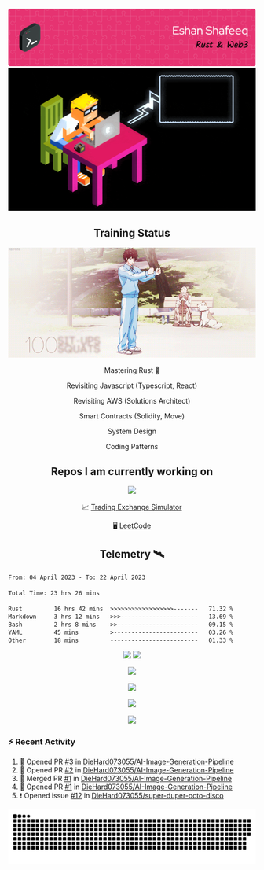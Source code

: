 ![Header](/assets/github-header-image.png)
![Work in Progress](/assets/WIP.gif "Work in Progress")


<h2 align="center">Training Status</h2>
<p align="center">
  <img alig src="/assets/saitama_training.gif" />
</p>


<p align="center">
Mastering Rust 🦀  
</p>
<p align="center">
Revisiting Javascript (Typescript, React)  
</p>
<p align="center">
Revisiting AWS (Solutions Architect)  
</p>
<p align="center">
Smart Contracts (Solidity, Move)  
</p>
<p align="center">
System Design  
</p>
<p align="center">
Coding Patterns  
</p>

<h2 align="center">Repos I am currently working on </h2>
<p align="center">
  <img alig src="/assets/Izuku_uses_Faux_100.gif" />
</p>

<p align="center">
 📈 <a href="https://github.com/DieHard073055/solid-carnival">Trading Exchange Simulator</a></li>
</p>
<p align="center">
 🖥  <a href="https://github.com/DieHard073055/super-duper-octo-disc">LeetCode</a></li>
</p>


<h2 align="center">Telemetry  🛰</h2>
<!--START_SECTION:waka-->

```text
From: 04 April 2023 - To: 22 April 2023

Total Time: 23 hrs 26 mins

Rust         16 hrs 42 mins  >>>>>>>>>>>>>>>>>>-------   71.32 %
Markdown     3 hrs 12 mins   >>>----------------------   13.69 %
Bash         2 hrs 8 mins    >>-----------------------   09.15 %
YAML         45 mins         >------------------------   03.26 %
Other        18 mins         -------------------------   01.33 %
```

<!--END_SECTION:waka-->

<p align="center">
  <img width="500" alig src="https://wakatime.com/share/@e5cdae17-ff21-447b-88c4-dbcea5d0baa2/4578abe6-1ecf-4208-bbce-9cfc08a143ad.svg" />
  <img width="500" alig src="https://wakatime.com/share/@e5cdae17-ff21-447b-88c4-dbcea5d0baa2/408d90d5-b838-4730-880e-a778bf51a460.svg" />
</p>

<p align="center">
  <img alig src="https://github-profile-trophy.vercel.app/?username=diehard073055&theme=darkhub" />
</p>

<p align="center">
  <img alig src="https://github-readme-stats.vercel.app/api?username=diehard073055&show_icons=true&theme=radical&card_width=700" />
</p>

<p align="center">
  <img alig src="https://github-readme-stats.vercel.app/api/top-langs/?username=diehard073055&theme=radical&card_width=700" />
</p>
<p align="center">
  <img alig src="https://streak-stats.demolab.com?user=diehard073055&theme=dark&hide_border=true" />
</p>



### ⚡ Recent Activity

<!--START_SECTION:activity-->
1. 💪 Opened PR [#3](https://github.com/DieHard073055/AI-Image-Generation-Pipeline/pull/3) in [DieHard073055/AI-Image-Generation-Pipeline](https://github.com/DieHard073055/AI-Image-Generation-Pipeline)
2. 💪 Opened PR [#2](https://github.com/DieHard073055/AI-Image-Generation-Pipeline/pull/2) in [DieHard073055/AI-Image-Generation-Pipeline](https://github.com/DieHard073055/AI-Image-Generation-Pipeline)
3. 🎉 Merged PR [#1](https://github.com/DieHard073055/AI-Image-Generation-Pipeline/pull/1) in [DieHard073055/AI-Image-Generation-Pipeline](https://github.com/DieHard073055/AI-Image-Generation-Pipeline)
4. 💪 Opened PR [#1](https://github.com/DieHard073055/AI-Image-Generation-Pipeline/pull/1) in [DieHard073055/AI-Image-Generation-Pipeline](https://github.com/DieHard073055/AI-Image-Generation-Pipeline)
5. ❗️ Opened issue [#12](https://github.com/DieHard073055/super-duper-octo-disco/issues/12) in [DieHard073055/super-duper-octo-disco](https://github.com/DieHard073055/super-duper-octo-disco)
<!--END_SECTION:activity-->

<picture>
  <source media="(prefers-color-scheme: dark)" srcset="https://raw.githubusercontent.com/DieHard073055/diehard073055/output/github-contribution-grid-snake-dark.svg" />
  <source media="(prefers-color-scheme: light)" srcset="https://raw.githubusercontent.com/DieHard073055/diehard073055/output/github-contribution-grid-snake.svg" />
  <img alt="github-snake" src="https://raw.githubusercontent.com/DieHard073055/diehard073055/output/github-contribution-grid-snake.svg" />
</picture>
